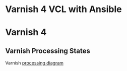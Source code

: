 Varnish 4 VCL with Ansible
==========================

# Varnish 4

## Varnish Processing States

Varnish [processing diagram](https://www.varnish-cache.org/docs/trunk/reference/states.html)

